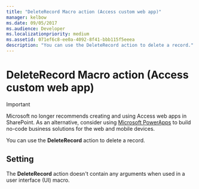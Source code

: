 ```yaml
---
title: "DeleteRecord Macro action (Access custom web app)" 
manager: kelbow
ms.date: 09/05/2017
ms.audience: Developer 
ms.localizationpriority: medium
ms.assetid: 071ef6c8-ee0a-4092-8f41-bbb115f5eeea
description: "You can use the DeleteRecord action to delete a record."
---
```


# DeleteRecord Macro action (Access custom web app)

> [!IMPORTANT]
> Microsoft no longer recommends creating and using Access web apps in SharePoint. As an alternative, consider using [Microsoft PowerApps](https://powerapps.microsoft.com/) to build no-code business solutions for the web and mobile devices. 
  
You can use the **DeleteRecord** action to delete a record.
  
## Setting

The **DeleteRecord** action doesn't contain any arguments when used in a user interface (UI) macro.
